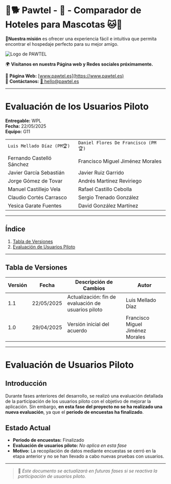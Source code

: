 # 🐾🐕 Pawtel - 🏨 - Comparador de Hoteles para Mascotas 🐱🐾
**🎯Nuestra misión** es ofrecer una experiencia fácil e intuitiva que permita encontrar el hospedaje perfecto para su mejor amigo.

![Logo de PAWTEL](https://github.com/user-attachments/assets/f3a1b73a-1301-4b0d-aa3a-f40bdb735b32)

🌍 **Visítanos en nuestra Página web y Redes sociales próximamente.**

📌 **Página Web:** [www.pawtel.es](https://www.pawtel.es)  
📩 **Contáctanos:** [📧 hello@pawtel.es](mailto:hello@pawtel.es)

---

# **Evaluación de los Usuarios Piloto**

**Entregable:** WPL  
**Fecha:** 22/05/2025  
**Equipo:** G11

|                                |   |
|-------------------------------|---|
| `Luis Mellado Díaz (PM🏆)`     | `Daniel Flores De Francisco (PM🏆)` |
| Fernando Castelló Sánchez     | Francisco Miguel Jiménez Morales   |
| Javier García Sebastián       | Javier Ruiz Garrido                |
| Jorge Gómez de Tovar          | Andrés Martínez Reviriego          |
| Manuel Castillejo Vela        | Rafael Castillo Cebolla            |
| Claudio Cortés Carrasco       | Sergio Trenado González            |
| Yesica Garate Fuentes         | David González Martínez            |

---

## **Índice**
1. [Tabla de Versiones](#tabla-de-versiones)  
2. [Evaluación de Usuarios Piloto](#evaluación-de-usuarios-piloto)

---

## **Tabla de Versiones**
| Versión | Fecha       | Descripción de Cambios              | Autor                 |
|---------|-------------|-------------------------------------|-----------------------|
| 1.1     | 22/05/2025  | Actualización: fin de evaluación de usuarios piloto | Luis Mellado Díaz       |
| 1.0     | 29/04/2025  | Versión inicial del acuerdo         | Francisco Miguel Jiménez Morales |

---

# Evaluación de Usuarios Piloto

## Introducción

Durante fases anteriores del desarrollo, se realizó una evaluación detallada de la participación de los usuarios piloto con el objetivo de mejorar la aplicación. Sin embargo, **en esta fase del proyecto no se ha realizado una nueva evaluación**, ya que el **período de encuestas ha finalizado**.

## Estado Actual

- **Periodo de encuestas:** Finalizado
- **Evaluación de usuarios piloto:** *No aplica en esta fase*
- **Motivo:** La recopilación de datos mediante encuestas se cerró en la etapa anterior y no se han llevado a cabo nuevas pruebas con usuarios.

---

> 📝 *Este documento se actualizará en futuras fases si se reactiva la participación de usuarios piloto.*
